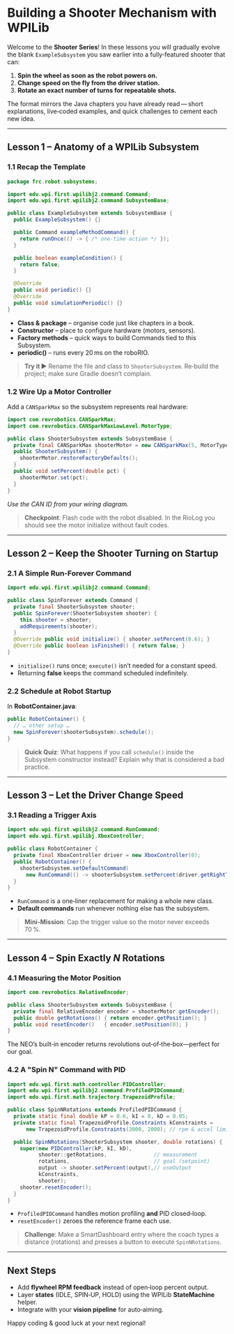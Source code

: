 # Building a Shooter Mechanism with WPILib

Welcome to the **Shooter Series**!  In these lessons you will gradually evolve the blank `ExampleSubsystem` you saw earlier into a fully‑featured shooter that can:

1. **Spin the wheel as soon as the robot powers on.**
2. **Change speed on the fly from the driver station.**
3. **Rotate an exact number of turns for repeatable shots.**

The format mirrors the Java chapters you have already read — short explanations, live‐coded examples, and quick challenges to cement each new idea.

---

## Lesson 1 – Anatomy of a WPILib Subsystem

### 1.1  Recap the Template

```java
package frc.robot.subsystems;

import edu.wpi.first.wpilibj2.command.Command;
import edu.wpi.first.wpilibj2.command.SubsystemBase;

public class ExampleSubsystem extends SubsystemBase {
  public ExampleSubsystem() {}

  public Command exampleMethodCommand() {
    return runOnce(() -> { /* one‑time action */ });
  }

  public boolean exampleCondition() {
    return false;
  }

  @Override
  public void periodic() {}
  @Override
  public void simulationPeriodic() {}
}
```

* **Class & package** – organise code just like chapters in a book.
* **Constructor** – place to configure hardware (motors, sensors).
* **Factory methods** – quick ways to build Commands tied to this Subsystem.
* **periodic()** – runs every 20 ms on the roboRIO.

> **Try it ▶** Rename the file and class to `ShooterSubsystem`.  Re‑build the project; make sure Gradle doesn’t complain.

### 1.2  Wire Up a Motor Controller

Add a `CANSparkMax` so the subsystem represents real hardware:

```java
import com.revrobotics.CANSparkMax;
import com.revrobotics.CANSparkMaxLowLevel.MotorType;

public class ShooterSubsystem extends SubsystemBase {
  private final CANSparkMax shooterMotor = new CANSparkMax(5, MotorType.kBrushless);
  public ShooterSubsystem() {
    shooterMotor.restoreFactoryDefaults();
  }
  public void setPercent(double pct) {
    shooterMotor.set(pct);
  }
}
```

*Use the CAN ID from your wiring diagram.*

> **Checkpoint**: Flash code with the robot disabled.  In the RioLog you should see the motor initialize without fault codes.

---

## Lesson 2 – Keep the Shooter Turning on Startup

### 2.1  A Simple Run‑Forever Command

```java
import edu.wpi.first.wpilibj2.command.Command;

public class SpinForever extends Command {
  private final ShooterSubsystem shooter;
  public SpinForever(ShooterSubsystem shooter) {
    this.shooter = shooter;
    addRequirements(shooter);
  }
  @Override public void initialize() { shooter.setPercent(0.6); }
  @Override public boolean isFinished() { return false; }
}
```

* `initialize()` runs once; `execute()` isn’t needed for a constant speed.
* Returning **false** keeps the command scheduled indefinitely.

### 2.2  Schedule at Robot Startup

In **RobotContainer.java**:

```java
public RobotContainer() {
  // … other setup …
  new SpinForever(shooterSubsystem).schedule();
}
```

> **Quick Quiz**: What happens if you call `schedule()` inside the Subsystem constructor instead?  Explain why that is considered a bad practice.

---

## Lesson 3 – Let the Driver Change Speed

### 3.1  Reading a Trigger Axis

```java
import edu.wpi.first.wpilibj2.command.RunCommand;
import edu.wpi.first.wpilibj.XboxController;

public class RobotContainer {
  private final XboxController driver = new XboxController(0);
  public RobotContainer() {
    shooterSubsystem.setDefaultCommand(
      new RunCommand(() -> shooterSubsystem.setPercent(driver.getRightTriggerAxis()), shooterSubsystem));
  }
}
```

* `RunCommand` is a one‑liner replacement for making a whole new class.
* **Default commands** run whenever nothing else has the subsystem.

> **Mini‑Mission**: Cap the trigger value so the motor never exceeds 70 %.

---

## Lesson 4 – Spin Exactly *N* Rotations

### 4.1  Measuring the Motor Position

```java
import com.revrobotics.RelativeEncoder;

public class ShooterSubsystem extends SubsystemBase {
  private final RelativeEncoder encoder = shooterMotor.getEncoder();
  public double getRotations() { return encoder.getPosition(); }
  public void resetEncoder()   { encoder.setPosition(0); }
}
```

The NEO’s built‑in encoder returns revolutions out‑of‑the‑box—perfect for our goal.

### 4.2  A "Spin N" Command with PID

```java
import edu.wpi.first.math.controller.PIDController;
import edu.wpi.first.wpilibj2.command.ProfiledPIDCommand;
import edu.wpi.first.math.trajectory.TrapezoidProfile;

public class SpinNRotations extends ProfiledPIDCommand {
  private static final double kP = 0.6, kI = 0, kD = 0.05;
  private static final TrapezoidProfile.Constraints kConstraints =
      new TrapezoidProfile.Constraints(3000, 2000); // rpm & accel limits

  public SpinNRotations(ShooterSubsystem shooter, double rotations) {
    super(new PIDController(kP, kI, kD),
          shooter::getRotations,               // measurement
          rotations,                           // goal (setpoint)
          output -> shooter.setPercent(output),// useOutput
          kConstraints,
          shooter);
    shooter.resetEncoder();
  }
}
```

* `ProfiledPIDCommand` handles motion profiling **and** PID closed‑loop.
* `resetEncoder()` zeroes the reference frame each use.

> **Challenge**: Make a SmartDashboard entry where the coach types a distance (rotations) and presses a button to execute `SpinNRotations`.

---

## Next Steps

* Add **flywheel RPM feedback** instead of open‑loop percent output.
* Layer **states** (IDLE, SPIN‑UP, HOLD) using the WPILib **StateMachine** helper.
* Integrate with your **vision pipeline** for auto‑aiming.

Happy coding & good luck at your next regional!
